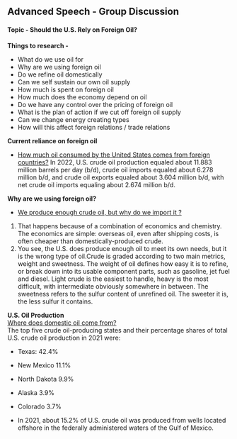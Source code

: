 ## Advanced Speech - Group Discussion

#### Topic - Should the U.S. Rely on Foreign Oil?

**Things to research -** 
 - What do we use oil for
 - Why are we using foreign oil
 - Do we refine oil domestically
 - Can we self sustain our own oil supply
 - How much is spent on foreign oil
 - How much does the economy depend on oil
 - Do we have any control over the pricing of foreign oil
 - What is the plan of action if we cut off foreign oil supply
 - Can we change energy creating types
 - How will this affect foreign relations / trade relations

**Current reliance on foreign oil**  
 - [How much oil consumed by the United States comes from foreign countries?](https://www.eia.gov/tools/faqs/faq.php?id=32&t=6)
In 2022, U.S. crude oil production equaled about 11.883 million barrels per day (b/d), crude oil imports equaled about 6.278 million b/d, and crude oil exports equaled about 3.604 million b/d, with net crude oil imports equaling about 2.674 million b/d.

**Why are we using foreign oil?**

- [We produce enough crude oil, but why do we import it ?](https://www.nasdaq.com/articles/america-produces-enough-oil-to-meet-its-needs-so-why-do-we-import-crude)
1. That happens because of a combination of economics and chemistry. The economics are simple: overseas oil, even after shipping costs, is often cheaper than domestically-produced crude.
2. You see, the U.S. does produce enough oil to meet its own needs, but it is the wrong type of oil.Crude is graded according to two main metrics, weight and sweetness. The weight of oil defines how easy it is to refine, or break down into its usable component parts, such as gasoline, jet fuel and diesel. Light crude is the easiest to handle, heavy is the most difficult, with intermediate obviously somewhere in between. The sweetness refers to the sulfur content of unrefined oil. The sweeter it is, the less sulfur it contains.  

**U.S. Oil Production**  
[Where does domestic oil come from?](https://www.eia.gov/energyexplained/oil-and-petroleum-products/where-our-oil-comes-from.php#:~:text=Where%20U.S.%20crude%20oil%20is,production%20came%20from%20five%20states.&text=In%202021%2C%20about%2015.2%25%20of,of%20the%20Gulf%20of%20Mexico.)  
The top five crude oil-producing states and their percentage shares of total U.S. crude oil production in 2021 were:
- Texas: 42.4%  

- New Mexico
11.1%
- North Dakota
9.9%
- Alaska
3.9%
- Colorado
3.7%
- In 2021, about 15.2% of U.S. crude oil was produced from wells located offshore in the federally administered waters of the Gulf of Mexico.

